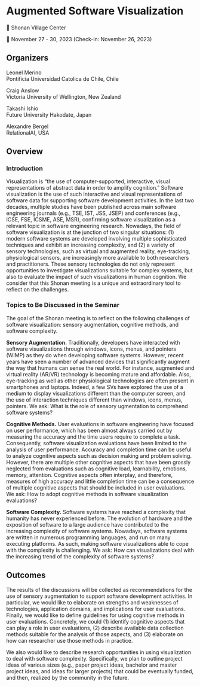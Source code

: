 # Augmented Software Visualization
:round_pushpin: Shonan Village Center

:date: November 27 - 30, 2023 (Check-in: November 26, 2023)
 
## Organizers
Leonel Merino\
Pontificia Universidad Catolica de Chile, Chile

Craig Anslow\
Victoria University of Wellington, New Zealand

Takashi Ishio\
Future University Hakodate, Japan

Alexandre Bergel\
RelationalAI, USA

## Overview

### Introduction

Visualization is “the use of computer-supported, interactive, visual representations of abstract data in order to amplify cognition.” Software visualization is the use of such interactive and visual representations of software data for supporting software development activities. In the last two decades, multiple studies have been published across main software engineering journals (e.g., TSE, IST, JSS, JSEP) and conferences (e.g., ICSE, FSE, ICSME, ASE, MSR), confirming software visualization as a relevant topic in software engineering research. Nowadays, the field of software visualization is at the junction of two singular situations: (1) modern software systems are developed involving multiple sophisticated techniques and exhibit an increasing complexity, and (2) a variety of sensory technologies, such as virtual and augmented reality, eye-tracking, physiological sensors, are increasingly more available to both researchers and practitioners. These sensory technologies do not only represent opportunities to investigate visualizations suitable for complex systems, but also to evaluate the impact of such visualizations in human cognition. We consider that this Shonan meeting is a unique and extraordinary tool to reflect on the challenges.

### Topics to Be Discussed in the Seminar
The goal of the Shonan meeting is to reflect on the following challenges of software visualization: sensory augmentation, cognitive methods, and software complexity.

**Sensory Augmentation.** Traditionally, developers have interacted with software visualizations through windows, icons, menus, and pointers (WIMP) as they do when developing software systems. However, recent years have seen a number of advanced devices that significantly augment the way that humans can sense the real world. For instance, augmented and virtual reality (AR/VR) technology is becoming mature and affordable. Also, eye-tracking as well as other physiological technologies are often present in smartphones and laptops. Indeed, a few SVs have explored the use of a medium to display visualizations different than the computer screen, and the use of interaction techniques different than windows, icons, menus, pointers. We ask: What is the role of sensory ugmentation to comprehend software systems?

**Cognitive Methods.** User evaluations in software engineering have focused on user performance, which has been almost always carried out by measuring the accuracy and the time users require to complete a task. Consequently, software visualization evaluations have been limited to the analysis of user performance. Accuracy and completion time can be useful to analyze cognitive aspects such as decision making and problem solving. However, there are multiple other cognitive aspects that have been grossly neglected from evaluations such as cognitive load, learnability, emotions, memory, attention. Cognitive aspects often interplay, and therefore, measures of high accuracy and little completion time can be a consequence of multiple cognitive aspects that should be included in user evaluations. We ask: How to adopt cognitive methods in software visualization evaluations?

**Software Complexity.** Software systems have reached a complexity that humanity has never experienced before. The evolution of hardware and the exposition of software to a large audience have contributed to the increasing complexity of software systems. Nowadays, software systems are written in numerous programming languages, and run on many executing platforms. As such, making software visualizations able to cope with the complexity is challenging. We ask: How can visualizations deal with the increasing trend of the complexity of software systems?

## Outcomes
The results of the discussions will be collected as recommendations for the use of sensory augmentation to support software development activities. In particular, we would like to elaborate on strengths and weaknesses of technologies, application domains, and implications for user evaluations. Finally, we would like to define guidelines for using cognitive methods in user evaluations. Concretely, we could (1) identify cognitive aspects that can play a role in user evaluations, (2) describe available data collection methods suitable for the analysis of those aspects, and (3) elaborate on how can researcher use those methods in practice.

We also would like to describe research opportunities in using visualization to deal with software complexity. Specifically, we plan to outline project ideas of various sizes (e.g., paper project ideas, bachelor and master project ideas, and ideas for larger projects) that could be eventually funded, and then, realized by the community in the future.
